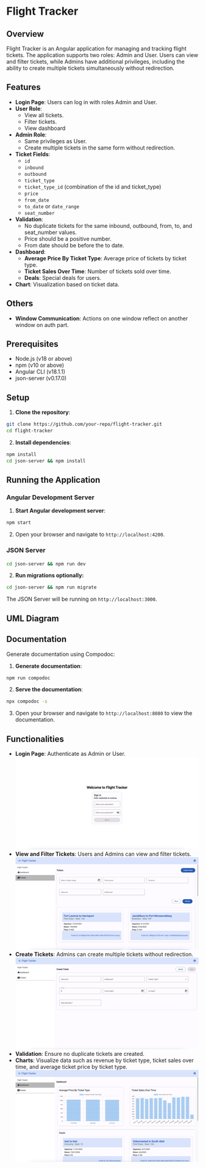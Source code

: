 # Flight Tracker

## Overview

Flight Tracker is an Angular application for managing and tracking flight tickets. The application supports two roles: Admin and User. Users can view and filter tickets, while Admins have additional privileges, including the ability to create multiple tickets simultaneously without redirection.

## Features

- **Login Page**: Users can log in with roles Admin and User.
- **User Role**:
  - View all tickets.
  - Filter tickets.
  - View dashboard
- **Admin Role**:
  - Same privileges as User.
  - Create multiple tickets in the same form without redirection.
- **Ticket Fields**:
  - `id`
  - `inbound`
  - `outbound`
  - `ticket_type`
  - `ticket_type_id` (combination of the id and ticket_type)
  - `price`
  - `from_date`
  - `to_date` or `date_range`
  - `seat_number`
- **Validation**:
  - No duplicate tickets for the same inbound, outbound, from, to, and seat_number values.
  - Price should be a positive number.
  - From date should be before the to date.
- **Dashboard**:
  - **Average Price By Ticket Type**: Average price of tickets by ticket type.
  - **Ticket Sales Over Time**: Number of tickets sold over time.
  - **Deals**: Special deals for users.
- **Chart**: Visualization based on ticket data.

## Others

- **Window Communication**: Actions on one window reflect on another window on auth part.

## Prerequisites

- Node.js (v18 or above)
- npm (v10 or above)
- Angular CLI (v18.1.1)
- json-server (v0.17.0)

## Setup

1. **Clone the repository**:

```bash
git clone https://github.com/your-repo/flight-tracker.git
cd flight-tracker
```

2. **Install dependencies**:

```bash
npm install
cd json-server && npm install
```

## Running the Application

### Angular Development Server

1. **Start Angular development server**:

```bash
npm start
```

2. Open your browser and navigate to `http://localhost:4200`.

### JSON Server

```bash
cd json-server && npm run dev
```

2. **Run migrations optionally:**

```bash
cd json-server && npm run migrate
```

The JSON Server will be running on `http://localhost:3000`.

## UML Diagram



## Documentation

Generate documentation using Compodoc:

1. **Generate documentation**:

```bash
npm run compodoc
```

2. **Serve the documentation**:

```bash
npx compodoc -s
```

3. Open your browser and navigate to `http://localhost:8080` to view the documentation.

## Functionalities

- **Login Page**: Authenticate as Admin or User.
![sign-in.png](./screenshots/sign-in.png)
- **View and Filter Tickets**: Users and Admins can view and filter tickets.
![sign-in.png](./screenshots/tickets.png)
- **Create Tickets**: Admins can create multiple tickets without redirection.
![sign-in.png](./screenshots/create-tickets.png)
- **Validation**: Ensure no duplicate tickets are created.
- **Charts**: Visualize data such as revenue by ticket type, ticket sales over time, and average ticket price by ticket type.
![dashboard.png](./screenshots/dashboard.png)
